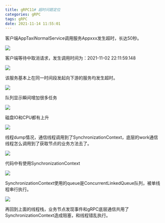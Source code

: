 ```yaml
---
title: gRPC11# 超时问题定位
categories: gRPC
tags: gRPC
date: 2021-11-14 11:55:01
---
```






客户端AppTaxiNormalService调用服务Appxxx发生超时，长达50秒。

![](https://gitee.com/laoliangcode/md-picture/raw/master/img/20211104110315.png)





客户端等待中取消请求，发生调用时间为：2021-11-02 22:11:59.148



![](https://gitee.com/laoliangcode/md-picture/raw/master/img/20211104110454.png)





该服务基本上在同一时间段发起向下游的服务均发生超时。



![](https://gitee.com/laoliangcode/md-picture/raw/master/img/20211104113927.png)





队列显示瞬间增加很多任务



![](https://gitee.com/laoliangcode/md-picture/raw/master/img/20211104114455.png)





磁盘IO和CPU都有上升



![](https://gitee.com/laoliangcode/md-picture/raw/master/img/20211104145733.png)





线程dump情况，通信线程调用到了SynchronizationContext，底层的work通信线程怎么调用到了获取节点的业务方法去了。

![](https://gitee.com/laoliangcode/md-picture/raw/master/img/20211104161804.png)



代码中有使用SynchronizationContext

![](https://gitee.com/laoliangcode/md-picture/raw/master/img/20211104163317.png)



SynchronizationContext使用的queue是ConcurrentLinkedQueue队列，被单线程串行执行。

![](https://gitee.com/laoliangcode/md-picture/raw/master/img/20211104172746.png)



再回到上面的线程栈，业务节点发现事件和gRPC底层通信共用了SynchronizationContext造成阻塞，和线程错乱执行。
